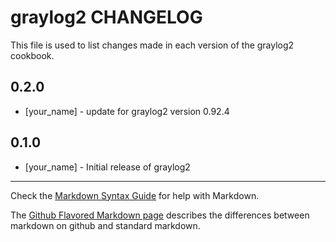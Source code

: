 graylog2 CHANGELOG
==================

This file is used to list changes made in each version of the graylog2 cookbook.

0.2.0
-----
- [your_name] - update for graylog2 version 0.92.4

0.1.0
-----
- [your_name] - Initial release of graylog2

- - -
Check the [Markdown Syntax Guide](http://daringfireball.net/projects/markdown/syntax) for help with Markdown.

The [Github Flavored Markdown page](http://github.github.com/github-flavored-markdown/) describes the differences between markdown on github and standard markdown.
